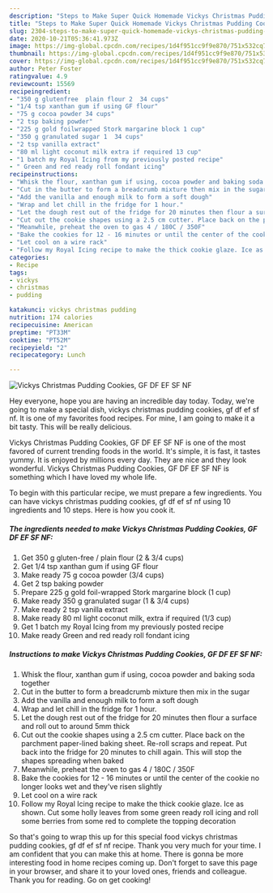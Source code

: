 ```yaml
---
description: "Steps to Make Super Quick Homemade Vickys Christmas Pudding Cookies, GF DF EF SF NF"
title: "Steps to Make Super Quick Homemade Vickys Christmas Pudding Cookies, GF DF EF SF NF"
slug: 2304-steps-to-make-super-quick-homemade-vickys-christmas-pudding-cookies-gf-df-ef-sf-nf
date: 2020-10-21T05:36:41.973Z
image: https://img-global.cpcdn.com/recipes/1d4f951cc9f9e870/751x532cq70/vickys-christmas-pudding-cookies-gf-df-ef-sf-nf-recipe-main-photo.jpg
thumbnail: https://img-global.cpcdn.com/recipes/1d4f951cc9f9e870/751x532cq70/vickys-christmas-pudding-cookies-gf-df-ef-sf-nf-recipe-main-photo.jpg
cover: https://img-global.cpcdn.com/recipes/1d4f951cc9f9e870/751x532cq70/vickys-christmas-pudding-cookies-gf-df-ef-sf-nf-recipe-main-photo.jpg
author: Peter Foster
ratingvalue: 4.9
reviewcount: 15569
recipeingredient:
- "350 g glutenfree  plain flour 2  34 cups"
- "1/4 tsp xanthan gum if using GF flour"
- "75 g cocoa powder 34 cups"
- "2 tsp baking powder"
- "225 g gold foilwrapped Stork margarine block 1 cup"
- "350 g granulated sugar 1  34 cups"
- "2 tsp vanilla extract"
- "80 ml light coconut milk extra if required 13 cup"
- "1 batch my Royal Icing from my previously posted recipe"
- " Green and red ready roll fondant icing"
recipeinstructions:
- "Whisk the flour, xanthan gum if using, cocoa powder and baking soda together"
- "Cut in the butter to form a breadcrumb mixture then mix in the sugar"
- "Add the vanilla and enough milk to form a soft dough"
- "Wrap and let chill in the fridge for 1 hour."
- "Let the dough rest out of the fridge for 20 minutes then flour a surface and roll out to around 5mm thick"
- "Cut out the cookie shapes using a 2.5 cm cutter. Place back on the parchment paper-lined baking sheet. Re-roll scraps and repeat. Put back into the fridge for 20 minutes to chill again. This will stop the shapes spreading when baked"
- "Meanwhile, preheat the oven to gas 4 / 180C / 350F"
- "Bake the cookies for 12 - 16 minutes or until the center of the cookie no longer looks wet and they&#39;ve risen slightly"
- "Let cool on a wire rack"
- "Follow my Royal Icing recipe to make the thick cookie glaze. Ice as shown. Cut some holly leaves from some green ready roll icing and roll some berries from some red to complete the topping decoration"
categories:
- Recipe
tags:
- vickys
- christmas
- pudding

katakunci: vickys christmas pudding 
nutrition: 174 calories
recipecuisine: American
preptime: "PT33M"
cooktime: "PT52M"
recipeyield: "2"
recipecategory: Lunch

---
```



![Vickys Christmas Pudding Cookies, GF DF EF SF NF](https://img-global.cpcdn.com/recipes/1d4f951cc9f9e870/751x532cq70/vickys-christmas-pudding-cookies-gf-df-ef-sf-nf-recipe-main-photo.jpg)

Hey everyone, hope you are having an incredible day today. Today, we're going to make a special dish, vickys christmas pudding cookies, gf df ef sf nf. It is one of my favorites food recipes. For mine, I am going to make it a bit tasty. This will be really delicious.

Vickys Christmas Pudding Cookies, GF DF EF SF NF is one of the most favored of current trending foods in the world. It's simple, it is fast, it tastes yummy. It is enjoyed by millions every day. They are nice and they look wonderful. Vickys Christmas Pudding Cookies, GF DF EF SF NF is something which I have loved my whole life.




To begin with this particular recipe, we must prepare a few ingredients. You can have vickys christmas pudding cookies, gf df ef sf nf using 10 ingredients and 10 steps. Here is how you cook it.

<!--inarticleads1-->

##### The ingredients needed to make Vickys Christmas Pudding Cookies, GF DF EF SF NF:

1. Get 350 g gluten-free / plain flour (2 &amp; 3/4 cups)
1. Get 1/4 tsp xanthan gum if using GF flour
1. Make ready 75 g cocoa powder (3/4 cups)
1. Get 2 tsp baking powder
1. Prepare 225 g gold foil-wrapped Stork margarine block (1 cup)
1. Make ready 350 g granulated sugar (1 &amp; 3/4 cups)
1. Make ready 2 tsp vanilla extract
1. Make ready 80 ml light coconut milk, extra if required (1/3 cup)
1. Get 1 batch my Royal Icing from my previously posted recipe
1. Make ready  Green and red ready roll fondant icing




<!--inarticleads2-->

##### Instructions to make Vickys Christmas Pudding Cookies, GF DF EF SF NF:

1. Whisk the flour, xanthan gum if using, cocoa powder and baking soda together
1. Cut in the butter to form a breadcrumb mixture then mix in the sugar
1. Add the vanilla and enough milk to form a soft dough
1. Wrap and let chill in the fridge for 1 hour.
1. Let the dough rest out of the fridge for 20 minutes then flour a surface and roll out to around 5mm thick
1. Cut out the cookie shapes using a 2.5 cm cutter. Place back on the parchment paper-lined baking sheet. Re-roll scraps and repeat. Put back into the fridge for 20 minutes to chill again. This will stop the shapes spreading when baked
1. Meanwhile, preheat the oven to gas 4 / 180C / 350F
1. Bake the cookies for 12 - 16 minutes or until the center of the cookie no longer looks wet and they&#39;ve risen slightly
1. Let cool on a wire rack
1. Follow my Royal Icing recipe to make the thick cookie glaze. Ice as shown. Cut some holly leaves from some green ready roll icing and roll some berries from some red to complete the topping decoration




So that's going to wrap this up for this special food vickys christmas pudding cookies, gf df ef sf nf recipe. Thank you very much for your time. I am confident that you can make this at home. There is gonna be more interesting food in home recipes coming up. Don't forget to save this page in your browser, and share it to your loved ones, friends and colleague. Thank you for reading. Go on get cooking!
